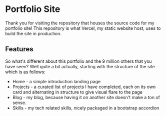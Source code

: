 # Portfolio Site

Thank you for visiting the repository that houses the source code for my portfolio site! This repository is what Vercel, my static website host, uses to build the site in production. 

## Features

So what's different about this portfolio and the 9 million others that you have seen? Well quite a bit actually, starting with the structure of the site which is as follows: 

- Home - a simple introduction landing page 
- Projects - a curated list of projects I have completed, each on its own card and alternating in structure to give visual flare to the page
- Blog - my blog, because having it on another site doesn't make a ton of sense. 
- Skills - my tech related skills, nicely packaged in a bootstrap accordion

 